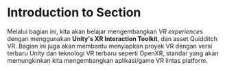 # Introduction to Section

Melalui bagian ini, kita akan belajar mengembangkan _VR experiences_ dengan menggunakan **Unity's XR Interaction Toolkit**, dan asset Quidditch VR. Bagian ini juga akan membantu menyiapkan proyek VR dengan versi terbaru Unity dan teknologi VR terbaru seperti OpenXR, standar yang akan memungkinkan kita mengembangkan aplikasi/game VR lintas platform.
